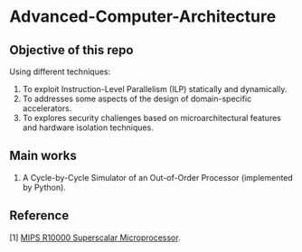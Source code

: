 # Advanced-Computer-Architecture

## Objective of this repo
Using different techniques:
1. To exploit Instruction-Level Parallelism (ILP) statically and dynamically. 
1. To addresses some aspects of the design of domain-specific accelerators. 
1. To explores security challenges based on microarchitectural features and hardware isolation techniques.

## Main works
1. A Cycle-by-Cycle Simulator of an Out-of-Order Processor (implemented by Python).

## Reference
[1] [MIPS R10000 Superscalar Microprocessor](https://ieeexplore.ieee.org/stamp/stamp.jsp?tp=&arnumber=491460).
